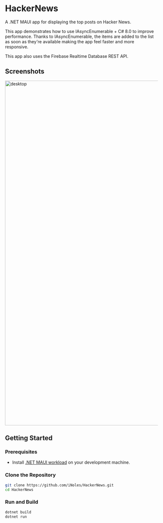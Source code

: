 # HackerNews

A .NET MAUI app for displaying the top posts on Hacker News.

This app demonstrates how to use IAsyncEnumerable + C# 8.0 to improve performance. Thanks to IAsyncEnumerable, the items are added to the list as soon as they're available making the app feel faster and more responsive.

This app also uses the Firebase Realtime Database REST API.

## Screenshots

<img width="1136" alt="desktop" src="https://github.com/iNoles/HackerNews/assets/49764/9f4ebdcb-014b-4979-a244-f81c6903f89b">

## Getting Started

### Prerequisites

- Install [.NET MAUI workload](https://docs.microsoft.com/en-us/dotnet/maui/get-started/installation) on your development machine.

### Clone the Repository

```bash
git clone https://github.com/iNoles/HackerNews.git
cd HackerNews
```

### Run and Build

```bash
dotnet build
dotnet run
```
